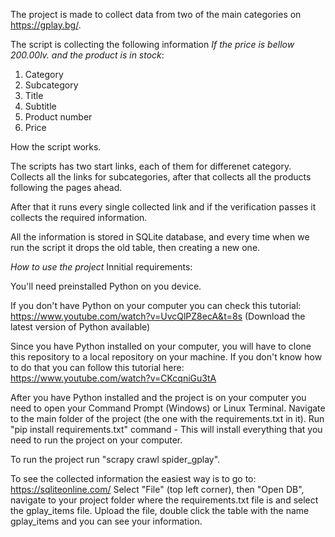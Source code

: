 The project is made to collect data from two of the main categories on https://gplay.bg/.

The script is collecting the following information *If the price is bellow 200.00lv. and the product is in stock*:

1. Category
2. Subcategory
3. Title
4. Subtitle
5. Product number
6. Price


How the script works.

The scripts has two start links, each of them for differenet category.
Collects all the links for subcategories, after that collects all the products
following the pages ahead.

After that it runs every single collected link and if the verification passes it
collects the required information.

All the information is stored in SQLite database, and every time when we run the
script it drops the old table, then creating a new one.

*How to use the project*
Innitial requirements:

You'll need preinstalled Python on you device.

If you don't have Python on your computer you can check this tutorial: https://www.youtube.com/watch?v=UvcQlPZ8ecA&t=8s (Download the latest version of Python available)

Since you have Python installed on your computer, you will have to clone this repository to a local repository on your machine. If you don't know how to do that you can follow this tutorial here: https://www.youtube.com/watch?v=CKcqniGu3tA

After you have Python installed and the project is on your computer you need to open your Command Prompt (Windows) or Linux Terminal.
Navigate to the main folder of the project (the one with the requirements.txt in it).
Run "pip install requirements.txt" command - This will install everything that you need to run the project on your computer.

To run the project run "scrapy crawl spider_gplay".

To see the collected information the easiest way is to go to: https://sqliteonline.com/
Select "File" (top left corner), then "Open DB", navigate to your project folder where the requirements.txt file is and select the gplay_items file.
Upload the file, double click the table with the name gplay_items and you can see your information.
